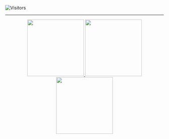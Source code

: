 

 ![Visitors](https://visitor-badge.glitch.me/badge?page_id=rialms&left_color=green&right_color=red)

 
 <hr>
 
 <div>
<div align="center">
  <a href="https://rokibulroni.com/">
  <img height="180em" src="https://github-readme-stats.vercel.app/api?username=rialms&show_icons=true&theme=dracula&include_all_commits=true&count_private=true"/>
  <img height="180em" src="https://github-readme-stats.vercel.app/api/top-langs/?username=rialms&layout=compact&langs_count=7&theme=dracula"/>
   
  <img height="180em" src="https://github-readme-streak-stats.herokuapp.com/?user=rialms&theme=dark"/>
 
   
   
   
</div>


